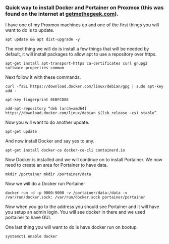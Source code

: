 ### Quick way to install Docker and Portainer on Proxmox (this was found on the internet at [getmethegeek.com](https://getmethegeek.com/blog/2020-04-20-installing-docker-and-portainer-on-proxmox/)).
I have one of my Proxmox machines up and one of the first things you will want to do is to update.

`apt update && apt dist-upgrade -y`

The next thing we will do is install a few things that will be needed by default, it will install packages to allow apt to use a repository over https.

`apt-get install apt-transport-https ca-certificates curl gnupg2 software-properties-common`

Next follow it with these commands.

`curl -fsSL https://download.docker.com/linux/debian/gpg | sudo apt-key add -`

`apt-key fingerprint 0EBFCD88`

`add-apt-repository “deb [arch=amd64] https://download.docker.com/linux/debian $(lsb_release -cs) stable”`

Now you will want to do another update.

`apt-get update`

And now install Docker and say yes to any.

`apt-get install docker-ce docker-ce-cli containerd.io`

Now Docker is installed and we will continue on to install Portainer. We now need to create an area for Portainer to have data.

`mkdir /portainer mkdir /portainer/data`

Now we will do a Docker run Portainer

`docker run -d -p 9000:9000 -v /portainer/data:/data -v /var/run/docker.sock: /var/run/docker.sock portainer/portainer`

Now when you go to the address you should see Portainer and it will have you setup an admin login. You will see docker in there and we used portainer to have GUI.

One last thing you will want to do is have docker run on bootup.

`systemct1 enable docker`
